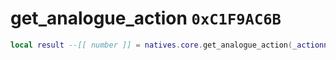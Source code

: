 # get_analogue_action `0xC1F9AC6B`

```lua
local result --[[ number ]] = natives.core.get_analogue_action(_actionname --[[ string ]], _unk0 --[[ boolean ]], _unk1 --[[ integer ]])
```
